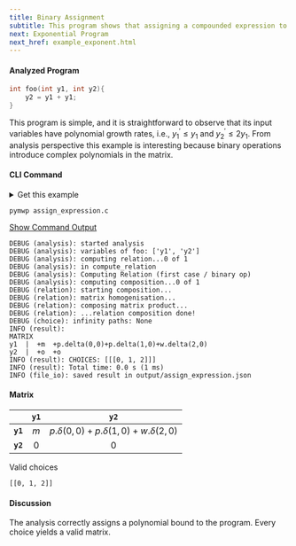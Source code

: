 ```yaml
---
title: Binary Assignment
subtitle: This program shows that assigning a compounded expression to a variable results in correct analysis.
next: Exponential Program
next_href: example_exponent.html
---
```


#### Analyzed Program

```c
int foo(int y1, int y2){
    y2 = y1 + y1;
} 
```

This program is simple, and it is straightforward to observe that its input variables have polynomial growth rates, i.e., $y_1^\prime \leq y_1$ and  $y_2^\prime \leq 2y_1$.
From analysis perspective this example is interesting because binary operations introduce complex polynomials in the matrix.

#### CLI Command

<details>
<summary>Get this example</summary>

```console
wget https://raw.githubusercontent.com/statycc/pymwp/main/c_files/basics/assign_expression.c
```
</details>

```console
pymwp assign_expression.c
```

<p>
  <a class="btn btn-outline-secondary" data-bs-toggle="collapse"
    href="#outputLog" role="button" aria-expanded="false"
    aria-controls="outputLog">
    Show Command Output
  </a>
</p>
<div class="collapse" id="outputLog"><div class="card card-body fs-6">

```
DEBUG (analysis): started analysis
DEBUG (analysis): variables of foo: ['y1', 'y2']
DEBUG (analysis): computing relation...0 of 1
DEBUG (analysis): in compute_relation
DEBUG (analysis): Computing Relation (first case / binary op)
DEBUG (analysis): computing composition...0 of 1
DEBUG (relation): starting composition...
DEBUG (relation): matrix homogenisation...
DEBUG (relation): composing matrix product...
DEBUG (relation): ...relation composition done!
DEBUG (choice): infinity paths: None
INFO (result): 
MATRIX
y1  |  +m  +p.delta(0,0)+p.delta(1,0)+w.delta(2,0)
y2  |  +o  +o
INFO (result): CHOICES: [[[0, 1, 2]]]
INFO (result): Total time: 0.0 s (1 ms)
INFO (file_io): saved result in output/assign_expression.json
```
</div></div>

#### Matrix

|          | `y1` |                    `y2`                     |
|----------|:----:|:-------------------------------------------:|
| **`y1`** | $m$  | $p.\delta(0,0)+p.\delta(1,0)+w.\delta(2,0)$ |
| **`y2`** | $0$  |                     $0$                     |

Valid choices

```
[[0, 1, 2]]
```

#### Discussion

The analysis correctly assigns a polynomial bound to the program.
Every choice yields a valid matrix. 
